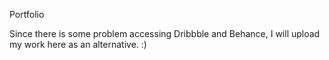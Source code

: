 Portfolio

Since there is some problem accessing Dribbble and Behance, I will upload my work here as an alternative. :)
